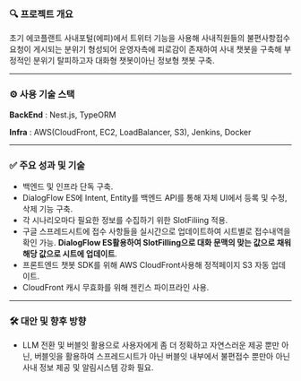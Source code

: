### 🔍 **프로젝트 개요**

초기 에코플랜트 사내포털(에피)에서 트위터 기능을 사용해 사내직원들의 불편사항접수 요청이 게시되는 분위기 형성되어 운영자측에 피로감이 존재하여 사내 챗봇을 구축해 부정적인 분위기 탈피하고자 대화형 챗봇이아닌 정보형 챗봇 구축.

---

### ⚙️ 사용 기술 스택
**BackEnd** : Nest.js, TypeORM

**Infra** : AWS(CloudFront, EC2, LoadBalancer, S3), Jenkins, Docker

---

### ✅ **주요 성과 및 기술**

- 백엔드 및 인프라 단독 구축.
- DialogFlow ES에 Intent, Entity를 백엔드 API를 통해 자체 UI에서 등록 및 수정, 삭제 기능 구축.
- 각 시나리오마다 필요한 정보를 수집하기 위한 SlotFiliing 적용.
- 구글 스프레드시트에 접수 사항들을 실시간으로 업데이트하여 시트별로 접수내역을 확인 가능. **DialogFlow ES활용하여 SlotFilling으로 대화 문맥의 맞는 값으로 채워 해당 값으로 시트에 업데이트**.
- 프론트엔드 챗봇 SDK를 위해 AWS CloudFront사용해 정적페이지 S3 자동 업데이트.
- CloudFront 캐시 무효화를 위해 젠킨스 파이프라인 사용.

---
### 🛠️ **대안 및 향후 방향**

- LLM 전환 및 버블잇 활용으로 사용자에게 좀 더 정확하고 자연스러운 제공 뿐만 아닌, 버블잇을 활용하여 스프레드시트가 아닌 버블잇 내부에서 불편접수 뿐만아 아닌 사내 정보 제공 및 알림시스템 강화 필요.